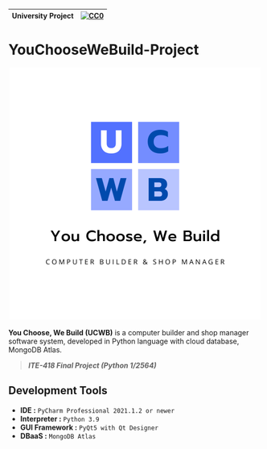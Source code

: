 |University Project|[![CC0](https://licensebuttons.net/p/zero/1.0/88x31.png)](https://creativecommons.org/publicdomain/zero/1.0/)|
|----|----|

# YouChooseWeBuild-Project

<div align="center">
<img src="resource/logo/ucwb-logo1.png" alt="My Warehouse Logo" style="max-width: 100%; height: auto;">
</div>

**You Choose, We Build (UCWB)** is a computer builder and shop manager software system, developed in Python language with cloud database, MongoDB Atlas.

> ***ITE-418 Final Project (Python 1/2564)***

## Development Tools
* **IDE :** `PyCharm Professional 2021.1.2 or newer`
* **Interpreter :** `Python 3.9`
* **GUI Framework :** `PyQt5 with Qt Designer`
* **DBaaS :** `MongoDB Atlas`
